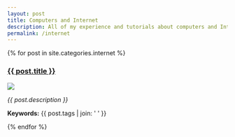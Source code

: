 ```yaml
---
layout: post
title: Computers and Internet
description: All of my experience and tutorials about computers and Internet.
permalink: /internet
---
```

<div class="grid-post-all">
  {% for post in site.categories.internet %}
  <div>
    <h3><a href="{{ post.url }}">{{ post.title }}</a></h3>
      <img src="{{ post.featuredimage }}" onerror="this.onerror=null;this.src='https://images.hive.blog/DQmZUkMewxN4U6i7gJQuyTUkGDVy2BY45mraGnBUQuxorv6/evm-rpc-list.png';" />
      <p><i>{{ post.description }}</i></p>
      <p><b>Keywords:</b> {{ post.tags | join: ' ' }}</p>
  </div>
  {% endfor %}
</div>
